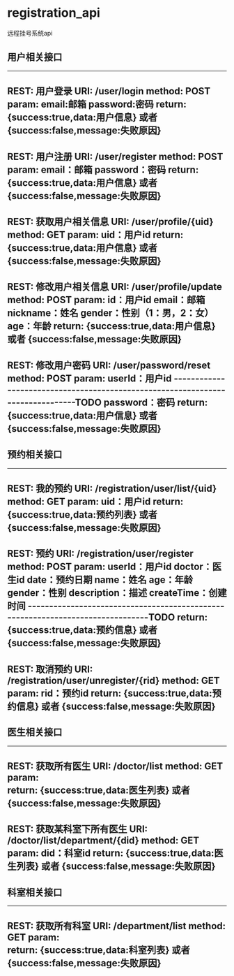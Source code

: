 # registration_api
远程挂号系统api

用户相关接口
------------------------------------------------------------------------------------------------
------------------------------------------------------------------------------------------------
REST:		用户登录
URI:		/user/login
method:      	POST
param:		email:邮箱
		password:密码
return:		{success:true,data:用户信息}  或者 {success:false,message:失败原因}
------------------------------------------------------------------------------------------------
REST:		用户注册
URI:		/user/register
method:      	POST
param:		email：邮箱
		password：密码
return:		{success:true,data:用户信息}  或者 {success:false,message:失败原因}
------------------------------------------------------------------------------------------------
REST:		获取用户相关信息
URI:		/user/profile/{uid}
method:      	GET
param:		uid：用户id
return:		{success:true,data:用户信息}  或者 {success:false,message:失败原因}
------------------------------------------------------------------------------------------------
REST:		修改用户相关信息
URI:		/user/profile/update
method:      	POST
param:		id：用户id
		email：邮箱
		nickname：姓名
		gender：性别（1：男，2：女）
		age：年龄
return:		{success:true,data:用户信息}  或者 {success:false,message:失败原因}
------------------------------------------------------------------------------------------------
REST:		修改用户密码
URI:		/user/password/reset
method:      	POST
param:		userId：用户id -------------------------------------------------------------------------------TODO
		password：密码
return:		{success:true,data:用户信息}  或者 {success:false,message:失败原因}
------------------------------------------------------------------------------------------------

预约相关接口
------------------------------------------------------------------------------------------------
------------------------------------------------------------------------------------------------
REST:		我的预约
URI:		/registration/user/list/{uid}
method:      	GET
param:		uid：用户id
return:		{success:true,data:预约列表}  或者 {success:false,message:失败原因}
------------------------------------------------------------------------------------------------
REST:		预约
URI:		/registration/user/register
method:      	POST
param:		userId：用户id
		doctor：医生id
		date：预约日期
		name：姓名
		age：年龄
		gender：性别
		description：描述
		createTime：创建时间 -------------------------------------------------------------------------------TODO
return:		{success:true,data:预约信息}  或者 {success:false,message:失败原因}
------------------------------------------------------------------------------------------------
REST:		取消预约
URI:		/registration/user/unregister/{rid}
method:      	GET
param:		rid：预约id
return:		{success:true,data:预约信息}  或者 {success:false,message:失败原因}
------------------------------------------------------------------------------------------------

医生相关接口
------------------------------------------------------------------------------------------------
------------------------------------------------------------------------------------------------
REST:		获取所有医生
URI:		/doctor/list
method:      	GET
param:		
return:		{success:true,data:医生列表}  或者 {success:false,message:失败原因}
------------------------------------------------------------------------------------------------
REST:		获取某科室下所有医生
URI:		/doctor/list/department/{did}
method:      	GET
param:		did：科室id
return:		{success:true,data:医生列表}  或者 {success:false,message:失败原因}
------------------------------------------------------------------------------------------------

科室相关接口
------------------------------------------------------------------------------------------------
------------------------------------------------------------------------------------------------
REST:		获取所有科室
URI:		/department/list
method:      	GET
param:		
return:		{success:true,data:科室列表}  或者 {success:false,message:失败原因}
------------------------------------------------------------------------------------------------